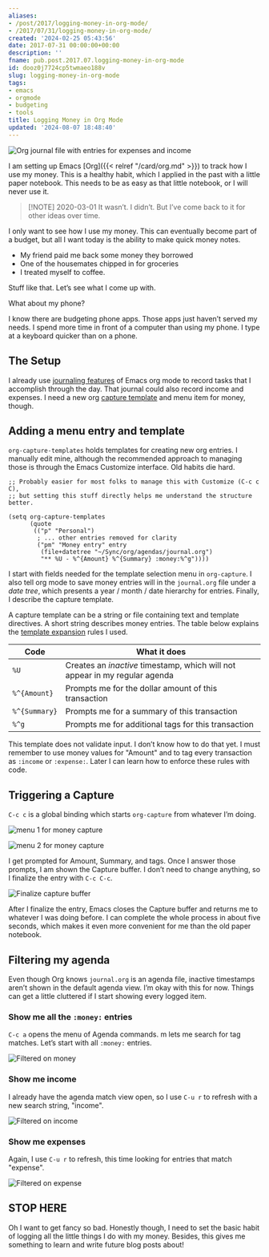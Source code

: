 ```yaml
---
aliases:
- /post/2017/logging-money-in-org-mode/
- /2017/07/31/logging-money-in-org-mode/
created: '2024-02-25 05:43:56'
date: 2017-07-31 00:00:00+00:00
description: ''
fname: pub.post.2017.07.logging-money-in-org-mode
id: dooz0j7724cp5twmaeo188v
slug: logging-money-in-org-mode
tags:
- emacs
- orgmode
- budgeting
- tools
title: Logging Money in Org Mode
updated: '2024-08-07 18:48:40'
---
```


![Org journal file with entries for expenses and income](assets/img/2017/cover-2017-07-31.png)

I am setting up Emacs [Org]({{< relref "/card/org.md" >}}) to track how I use my money. This is a healthy habit, which I applied in the past with a little paper notebook. This needs to be as easy as that little notebook, or I will never use it.

> [!NOTE] 2020-03-01
> It wasn’t. I didn’t. But I’ve come back to it for other ideas over time.

I only want to see how I use my money. This can eventually become part of a budget, but all I want today is the ability to make quick money notes.

* My friend paid me back some money they borrowed
* One of the housemates chipped in for groceries
* I treated myself to coffee.

Stuff like that. Let’s see what I come up with.

What about my phone?

I know there are budgeting phone apps. Those apps just haven’t served my needs. I spend more time in front of a computer than using my phone. I type at a keyboard quicker than on a phone.

## The Setup

I already use [journaling features](http://www.howardism.org/Technical/Emacs/journaling-org.html) of Emacs org mode to record tasks that I accomplish through the day. That journal could also record income and expenses. I need a new org [capture template](http://orgmode.org/manual/Capture-templates.html#Capture-templates) and menu item for money, though.

## Adding a menu entry and template

`org-capture-templates` holds templates for creating new org entries. I manually edit mine, although the recommended approach to managing those is through the Emacs Customize interface. Old habits die hard.

```elisp
;; Probably easier for most folks to manage this with Customize (C-c c C),
;; but setting this stuff directly helps me understand the structure better.

(setq org-capture-templates
      (quote
       (("p" "Personal")
        ; ... other entries removed for clarity
        ("pm" "Money entry" entry
         (file+datetree "~/Sync/org/agendas/journal.org")
         "** %U - %^{Amount} %^{Summary} :money:%^g"))))
```

I start with fields needed for the template selection menu in `org-capture`. I also tell org mode to save money entries will in the `journal.org` file under a *date tree*, which presents a year / month / date hierarchy for entries. Finally, I describe the capture template.

A capture template can be a string or file containing text and template directives. A short string describes money entries. The table below explains the [template expansion](http://orgmode.org/manual/Template-expansion.html#Template-expansion) rules I used.

| Code          | What it does |
| ------------- | ------------ |
| `%U`          | Creates an *inactive* timestamp, which will not appear in my regular agenda
| `%^{Amount}`  | Prompts me for the dollar amount of this transaction
| `%^{Summary}` | Prompts me for a summary of this transaction
| `%^g`         | Prompts me for additional tags for this transaction

This template does not validate input. I don’t know how to do that yet. I must remember to use money values for "Amount" and to tag every transaction as `:income` or `:expense:`. Later I can learn how to enforce these rules with code.

## Triggering a Capture

`C-c c` is a global binding which starts `org-capture` from whatever I’m doing.

![menu 1 for money capture](assets/img/2017/org-capture-menu-1.png "`C-c c` to enter org capture menu")

![menu 2 for money capture](assets/img/2017/org-capture-menu-2.png "`p` then `m` for a Personal Money entry")

I get prompted for Amount, Summary, and tags. Once I answer those prompts, I am shown the Capture buffer. I don’t need to change anything, so I finalize the entry with `C-c C-c`.

![Finalize capture buffer](assets/img/2017/org-money-capture-buffer.png "`C-c C-c` to finalize")

After I finalize the entry, Emacs closes the Capture buffer and returns me to whatever I was doing before. I can complete the whole process in about five seconds, which makes it even more convenient for me than the old paper notebook.

## Filtering my agenda

Even though Org knows `journal.org` is an agenda file, inactive timestamps aren’t shown in the default agenda view. I’m okay with this for now. Things can get a little cluttered if I start showing every logged item.

### Show me all the `:money:` entries

`C-c a` opens the menu of Agenda commands. m lets me search for tag matches. Let’s start with all `:money:` entries.

![Filtered on money](assets/img/2017/agenda-filter-money.png "`C-c a m money` to filter on the `:money` tag")

### Show me income

I already have the agenda match view open, so I use `C-u r` to refresh with a new search string, "income".

![Filtered on income](assets/img/2017/agenda-filter-income.png "`C-u r income` to filter on the `:income:` tag")

### Show me expenses

Again, I use `C-u r` to refresh, this time looking for entries that match "expense".

![Filtered on expense](assets/img/2017/agenda-filter-expense.png "`C-u r expense` to filter on the `:expense:` tag")

## STOP HERE

Oh I want to get fancy so bad. Honestly though, I need to set the basic habit of logging all the little things I do with my money. Besides, this gives me something to learn and write future blog posts about!